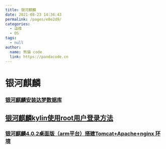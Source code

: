 ```yaml
---
title: 银河麒麟
date: 2021-08-23 14:34:43
permalink: /pages/e8e2d9/
categories: 
  - 运维
  - OS
tags: 
  - null
author: 
  name: 熊猫 code
  link: https://pandacode.cn
---
```

# 银河麒麟

### [银河麒麟安装达梦数据库](https://blog.csdn.net/weixin_41968788/article/details/109075648)

## [银河麒麟kylin使用root用户登录方法](https://www.geek-share.com/detail/2798616612.html)

### [银河麒麟4.0.2桌面版（arm平台）搭建Tomcat+Apache+nginx 环境](https://blog.csdn.net/wangyezi19930928/article/details/103214633)

